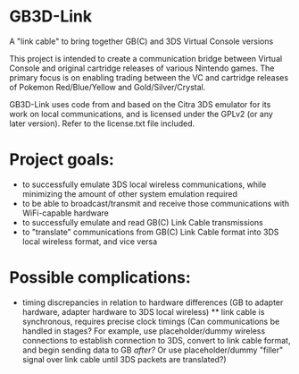 # GB3D-Link
A "link cable" to bring together GB(C) and 3DS Virtual Console versions

This project is intended to create a communication bridge between Virtual Console and original cartridge releases of various Nintendo games. The primary focus is on enabling trading between the VC and cartridge releases of Pokemon Red/Blue/Yellow and Gold/Silver/Crystal.

GB3D-Link uses code from and based on the Citra 3DS emulator for its work on local communications, and is licensed under the GPLv2 (or any later version). Refer to the license.txt file included.

# Project goals:
* to successfully emulate 3DS local wireless communications, while minimizing the amount of other system emulation required
* to be able to broadcast/transmit and receive those communications with WiFi-capable hardware
* to successfully emulate and read GB(C) Link Cable transmissions
* to "translate" communications from GB(C) Link Cable format into 3DS local wireless format, and vice versa

# Possible complications:
* timing discrepancies in relation to hardware differences (GB to adapter hardware, adapter hardware to 3DS local wireless)
** link cable is synchronous, requires precise clock timings (Can communications be handled in stages? For example, use placeholder/dummy wireless connections to establish connection to 3DS, convert to link cable format, and begin sending data to GB *after?* Or use placeholder/dummy "filler" signal over link cable until 3DS packets are translated?)
